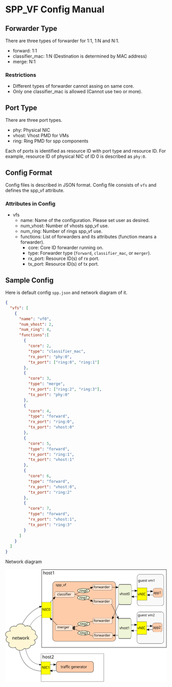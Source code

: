 # SPP_VF Config Manual

## Forwarder Type

There are three types of forwarder for 1:1, 1:N and N:1.

  * forward: 1:1
  * classifier_mac: 1:N (Destination is determined by MAC address)
  * merge: N:1

### Restrictions

  * Different types of forwarder cannot assing on same core.
  * Only one classifier_mac is allowed (Cannot use two or more).

## Port Type

There are three port types.

  * phy: Physical NIC
  * vhost: Vhost PMD for VMs
  * ring: Ring PMD for spp components

Each of ports is identified as resource ID with port type and resource ID.
For example, resource ID of physical NIC of ID 0 is described as `phy:0`.

## Config Format

Config files is described in JSON format.
Config file consists of `vfs` and defines the spp_vf attribute.

### Attributes in Config

  * vfs
    * name: Name of the configuration. Please set user as desired.
    * num_vhost: Number of vhosts spp_vf use.
    * num_ring: Number of rings spp_vf use.
    * functions: List of forwarders and its attributes (function means a forwarder).
      * core: Core ID forwarder running on.
      * type: Forwarder type (`forward`, `classifier_mac`, or `merger`).
      * rx_port: Resource ID(s) of rx port.
      * tx_port: Resource ID(s) of tx port.

## Sample Config

Here is default config `spp.json` and network diagram of it.

```json
{
  "vfs": [
    {
      "name": "vf0",
      "num_vhost": 2,
      "num_ring": 4,
      "functions":[
        {
          "core": 2,
          "type": "classifier_mac",
          "rx_port": "phy:0",
          "tx_port": ["ring:0", "ring:1"]
        },
        {
          "core": 3,
          "type": "merge",
          "rx_port": ["ring:2", "ring:3"],
          "tx_port": "phy:0"
        },
        {
          "core": 4,
          "type": "forward",
          "rx_port": "ring:0",
          "tx_port": "vhost:0"
        },
        {
          "core": 5,
          "type": "forward",
          "rx_port": "ring:1",
          "tx_port": "vhost:1"
        },
        {
          "core": 6,
          "type": "forward",
          "rx_port": "vhost:0",
          "tx_port": "ring:2"
        },
        {
          "core": 7,
          "type": "forward",
          "rx_port": "vhost:1",
          "tx_port": "ring:3"
        }
      ]
    }
  ]
}
```

Network diagram

![spp_sample_config](spp_sample_config.svg)
